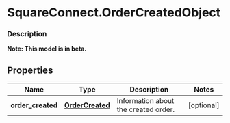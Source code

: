 # SquareConnect.OrderCreatedObject

### Description
**Note: This model is in beta.**



## Properties
Name | Type | Description | Notes
------------ | ------------- | ------------- | -------------
**order_created** | [**OrderCreated**](OrderCreated.md) | Information about the created order. | [optional] 


